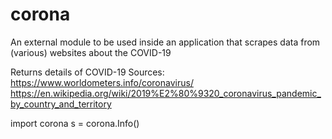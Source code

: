 # corona
An external module to be used inside an application that scrapes data from (various) websites about the COVID-19

Returns details of COVID-19
Sources: https://www.worldometers.info/coronavirus/
         https://en.wikipedia.org/wiki/2019%E2%80%9320_coronavirus_pandemic_by_country_and_territory

import corona
s = corona.Info()
